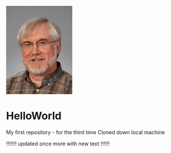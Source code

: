 ![headshot](Elliott-2.jpg)
# HelloWorld
My first repository - for the third time
Cloned down  local machine


!!!!!!! updated once more with new text !!!!!!